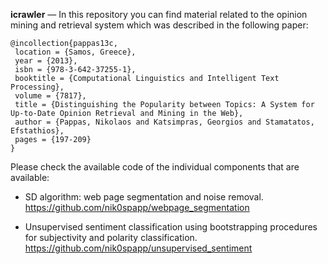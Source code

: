 <b>icrawler</b> — In this repository you can find material related to the opinion mining and retrieval system 
which was described in the following paper: 

```
@incollection{pappas13c,
 location = {Samos, Greece},
 year = {2013},
 isbn = {978-3-642-37255-1},
 booktitle = {Computational Linguistics and Intelligent Text Processing},
 volume = {7817},
 title = {Distinguishing the Popularity between Topics: A System for Up-to-Date Opinion Retrieval and Mining in the Web},
 author = {Pappas, Nikolaos and Katsimpras, Georgios and Stamatatos, Efstathios},
 pages = {197-209}
}
```

Please check the available code of the individual components that are available: 
- SD algorithm: web page segmentation and noise removal. <br />
  <a href="https://github.com/nik0spapp/webpage_segmentation">https://github.com/nik0spapp/webpage_segmentation</a>

- Unsupervised sentiment classification using bootstrapping procedures for subjectivity and polarity classification. <br />
  <a href="https://github.com/nik0spapp/unsupervised_sentiment">https://github.com/nik0spapp/unsupervised_sentiment</a>


